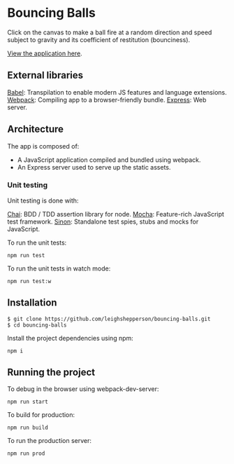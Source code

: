# Bouncing Balls

Click on the canvas to make a ball fire at a random direction and speed subject
to gravity and its coefficient of restitution (bounciness).

[View the application here](https://ancient-beyond-18464.herokuapp.com/).

## External libraries

[Babel](https://babeljs.io/): Transpilation to enable modern JS features and language extensions.
[Webpack](https://webpack.github.io/): Compiling app to a browser-friendly bundle.
[Express](http://expressjs.com/): Web server.

## Architecture

The app is composed of:

* A JavaScript application compiled and bundled using webpack.
* An Express server used to serve up the static assets.

### Unit testing

Unit testing is done with:

[Chai](http://chaijs.com/): BDD / TDD assertion library for node.
[Mocha](https://mochajs.org/): Feature-rich JavaScript test framework.
[Sinon](http://sinonjs.org/): Standalone test spies, stubs and mocks for JavaScript.

To run the unit tests:

```
npm run test
```

To run the unit tests in watch mode:

```
npm run test:w
```

## Installation

```
$ git clone https://github.com/leighshepperson/bouncing-balls.git
$ cd bouncing-balls
```

Install the project dependencies using npm:

```
npm i
```

## Running the project

To debug in the browser using webpack-dev-server:

```
npm run start
```

To build for production:

```
npm run build
```

To run the production server:

```
npm run prod
```
